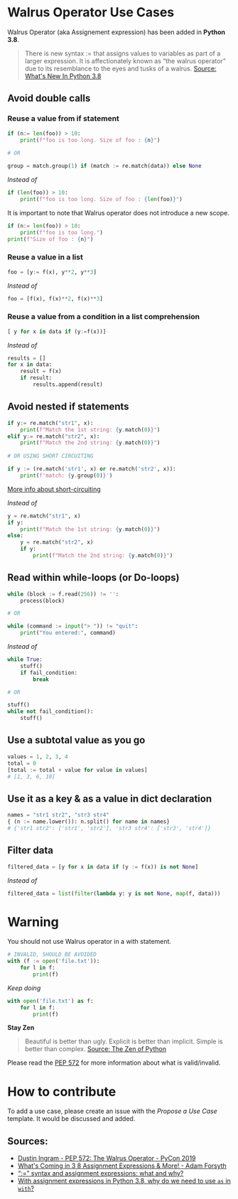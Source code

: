 # Walrus Operator Use Cases

Walrus Operator (aka Assignement expression) has been added in **Python 3.8**.

> There is new syntax := that assigns values to variables as part of a larger expression. It is affectionately known as “the walrus operator” due to its resemblance to the eyes and tusks of a walrus. [Source: What's New In Python 3.8](https://docs.python.org/3/whatsnew/3.8.html)

## Avoid double calls

### Reuse a value from if statement
```python
if (n:= len(foo)) > 10:
    print(f"foo is too long. Size of foo : {n}")
    
# OR

group = match.group(1) if (match := re.match(data)) else None
```
*Instead of*

```python
if (len(foo)) > 10:
    print(f"foo is too long. Size of foo : {len(foo)}")
```
It is important to note that Walrus operator does not introduce a new scope.

```python
if (n:= len(foo)) > 10:
    print(f"foo is too long.")
print(f"Size of foo : {n}")
```

### Reuse a value in a list

```python
foo = [y:= f(x), y**2, y**3]
```

*Instead of*

```python
foo = [f(x), f(x)**2, f(x)**3]
```

### Reuse a value from a condition in a list comprehension

```python
[ y for x in data if (y:=f(x))]
```
*Instead of*

```python
results = []
for x in data:
    result = f(x)
    if result:
        results.append(result)
```

## Avoid nested if statements

```python
if y:= re.match("str1", x):
    print(f"Match the 1st string: {y.match(0)}")
elif y:= re.match("str2", x):
    print(f"Match the 2nd string: {y.match(0)}")
    
# OR USING SHORT CIRCUITING

if y := (re.match('str1', x) or re.match('str2', x)):
    print(f'match: {y.group(0)}')
```
[More info about short-circuiting](https://stackoverflow.com/a/14892812/9515831)

*Instead of*
```python
y = re.match("str1", x)
if y:
    print(f"Match the 1st string: {y.match(0)}")
else:
    y = re.match("str2", x)
    if y:
        print(f"Match the 2nd string: {y.match(0)}")
```

## Read within while-loops (or Do-loops)

```python
while (block := f.read(256)) != '':
    process(block)

# OR

while (command := input("> ")) != "quit":
    print("You entered:", command)
```

*Instead of*

```python
while True:
    stuff()
    if fail_condition:
        break

# OR

stuff()
while not fail_condition():
    stuff()
```
## Use a subtotal value as you go

```python
values = 1, 2, 3, 4
total = 0
[total := total + value for value in values]
# [1, 3, 6, 10]
```

## Use it as a key & as a value in dict declaration

```python
names = "str1 str2", "str3 str4"
{ (n := name.lower()): n.split() for name in names}
# {'str1 str2': ['str1', 'str2'], 'str3 str4': ['str3', 'str4']}
```

## Filter data

```python
filtered_data = [y for x in data if (y := f(x)) is not None]
```
*Instead of*
```python
filtered_data = list(filter(lambda y: y is not None, map(f, data)))
```

# Warning

You should not use Walrus operator in a with statement.

```python
# INVALID, SHOULD BE AVOIDED
with (f := open('file.txt')):
    for l in f:
        print(f)
```

*Keep doing*

```python
with open('file.txt') as f:
    for l in f:
        print(f)
```

**Stay Zen**
> Beautiful is better than ugly.
> Explicit is better than implicit.
> Simple is better than complex.
> [Source: The Zen of Python](https://www.python.org/dev/peps/pep-0020/)

Please read the [PEP 572](https://www.python.org/dev/peps/pep-0572/) for more information about what is valid/invalid.

# How to contribute

To add a use case, please create an issue with the *Propose a Use Case* template. It would be discussed and added.

## Sources:
* [Dustin Ingram - PEP 572: The Walrus Operator - PyCon 2019](https://www.youtube.com/watch?v=6uAvHOKofws)
* [What's Coming in 3 8 Assignment Expressions & More! - Adam Forsyth](https://www.youtube.com/watch?v=OtdQN24Z5MA)
* [“:=” syntax and assignment expressions: what and why?](https://stackoverflow.com/questions/50297704/syntax-and-assignment-expressions-what-and-why)
* [With assignment expressions in Python 3.8, why do we need to use `as` in `with`?](https://stackoverflow.com/questions/51385511/with-assignment-expressions-in-python-3-8-why-do-we-need-to-use-as-in-with)
